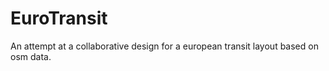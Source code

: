 # EuroTransit
An attempt at a collaborative design for a european transit layout based on osm data.
